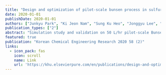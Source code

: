 ```yaml
---
title: "Design and optimization of pilot-scale bunsen process in sulfur-iodine (SI) Cycle for hydrogen production"
date: 2020-01-01
publishDate: 2020-01-01
authors: ["Junkyu Park", "Ki Jeon Nam", "Sung Ku Heo", "Jonggyu Lee", "In Beum Lee", "Chang Kyoo Yoo"]
publication_types: ["2"]
abstract: "Simulation study and validation on 50 L/hr pilot-scale Bunsen process was carried out in order to investigate thermodynamics parameters, suitable reactor type, separator configuration, and the optimal conditions of reactors and separation. Sulfur-Iodine is thermochemical process using iodine and sulfur compounds for producing hydrogen from decomposition of water as net reaction. Understanding in phase separation and reaction of Bunsen Process is crucial since Bunsen Process acts as an intermediate process among three reactions. Electrolyte Non-Random Two-Liquid model is implemented in simulation as thermodynamic model. The simulation results are validated with the thermodynamic parameters and the 50 L/hr pilot-scale experimental data. The SO 2 conversions of PFR and CSTR were compared as varying the temperature and reactor volume in order to investigate suitable type of reactor. Impurities in H 2 SO 4 phase and HI X phase were investigated for 3-phase separator (vapor-liquid-liquid) and two 2-phase separators (vapor-liquid & liquid-liquid) in order to select separation configuration with better performance. The process optimization on reactor and phase separator is carried out to find the operating conditions and feed conditions that can reach the maximum SO 2 conversion and the minimum H 2 SO 4 impurities in HI X phase. For reactor optimization, the maximum 98% SO 2 conversion was obtained with fixed iodine and water inlet flow rate when the diameter and length of PFR reactor are 0.20 m and 7.6 m. Inlet water and iodine flow rate is reduced by 17% and 22% to reach the maximum 10% SO 2 conversion with fixed …"
featured: true
publication: "Korean Chemical Engineering Research 2020 58 (2)"
links:
  - icon_pack: fas
    icon: scroll
    name: Link
    url: 'https://khu.elsevierpure.com/en/publications/design-and-optimization-of-pilot-scale-bunsen-process-in-sulfur-i-2'
---
```

